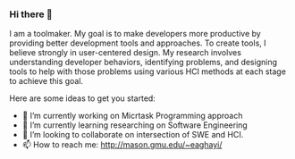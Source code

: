 ### Hi there 👋
I am a toolmaker. My goal is to make developers more productive by providing better development tools and approaches. To create tools, I believe strongly in user-centered design. My research involves understanding developer behaviors, identifying problems, and designing tools to help with those problems using various HCI methods at each stage to achieve this goal.

Here are some ideas to get you started:

- 🔭 I’m currently working on Micrtask Programming approach
- 🌱 I’m currently learning researching on Software Engineering
- 👯 I’m looking to collaborate on intersection of SWE and HCI.
- 📫 How to reach me: http://mason.gmu.edu/~eaghayi/



<!--- 🤔 I’m looking for help with ...
- 💬 Ask me about ...
- 😄 Pronouns: ...
- ⚡ Fun fact: ... -->

